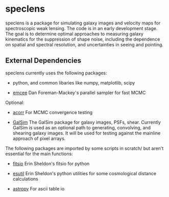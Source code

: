 speclens
========

speclens is a package for simulating galaxy images and velocity maps
for spectroscopic weak lensing. The code is in an early development
stage. The goal is to determine optimal approaches to measuring galaxy
kinematics for the suppression of shape noise, including the
dependence on spatial and spectral resolution, and uncertainties in
seeing and pointing.


External Dependencies
---------------------

speclens currently uses the following packages:

* python, and common libaries like numpy, matplotlib, scipy

* [emcee](http://dan.iel.fm/emcee/) Dan Foreman-Mackey's parallel
  sampler for fast MCMC

Optional:

* [acorr](https://github.com/dfm/acor) For MCMC convergence testing

* [GalSim](https://github.com/GalSim-developers/GalSim) The GalSim
  package for galaxy images, PSFs, shear. Currently GalSim is used as
  an optional path to generating, convolving, and shearing galaxy
  images. It will be used for testing against the mainline approach
  of pixel arrays.

The following packages are imported by some scripts in scratch/ but
aren't essential for the main functions:

* [fitsio](https://github.com/esheldon/fitsio) Erin Sheldon's fitsio
  for python

* [esutil](http://code.google.com/p/esutil/) Erin Sheldon's python
  utilities for some cosmological distance calculations

* [astropy](http://www.astropy.org/) For ascii table io

